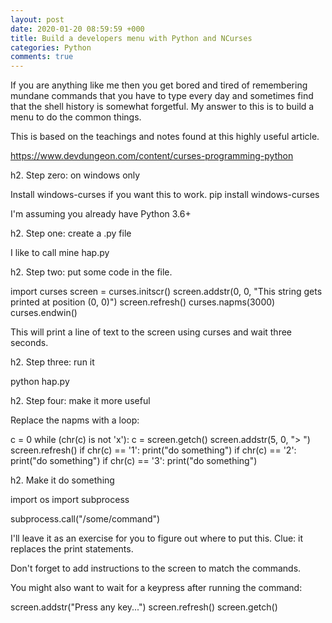 ```yaml
---
layout: post
date: 2020-01-20 08:59:59 +000
title: Build a developers menu with Python and NCurses 
categories: Python
comments: true
---
```


If you are anything like me then you get bored and tired of remembering mundane
commands that you have to type every day and sometimes find that the shell history is somewhat forgetful. My answer to this is to build a menu to do the common things.

This is based on the teachings and notes found at this highly useful article.

https://www.devdungeon.com/content/curses-programming-python

h2. Step zero: on windows only

Install windows-curses if you want this to work.
pip install windows-curses

I'm assuming you already have Python 3.6+

h2. Step one: create a .py file

I like to call mine hap.py

h2. Step two: put some code in the file.

import curses
screen = curses.initscr()
screen.addstr(0, 0, "This string gets printed at position (0, 0)")
screen.refresh()
curses.napms(3000)
curses.endwin()


This will print a line of text to the screen using curses and wait three seconds.

h2. Step three: run it

python hap.py



h2. Step four: make it more useful

Replace the napms with a loop:

c = 0
while (chr(c) is not 'x'):
    c = screen.getch()
    screen.addstr(5, 0, "> ")
    screen.refresh()
    if chr(c) == '1':
        print("do something")
    if chr(c) == '2':
        print("do something")
    if chr(c) == '3':
        print("do something")

h2. Make it do something

import os
import subprocess

subprocess.call("/some/command")

I'll leave it as an exercise for you to figure out where to put this. Clue: it replaces the print statements.

Don't forget to add instructions to the screen to match the commands.

You might also want to wait for a keypress after running the command:

screen.addstr("Press any key...")
screen.refresh()
screen.getch()
